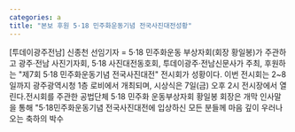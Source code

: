 ```yaml
---
categories: a
title: "본보 후원 5·18 민주화운동기념 전국사진대전성황"
---
```

[투데이광주전남] 신종천 선임기자 = 5·18 민주화운동 부상자회(회장 황일봉)가 주관하고 광주·전남 사진기자회, 5·18 사진대전동호회, 투데이광주·전남신문사가 주최, 후원하는 "제7회 5·18 민주화운동기념 전국사진대전" 전시회가 성황이다. 이번 전시회는 2~8일까지 광주광역시청 1층 로비에서 개최되며, 시상식은 7일(금) 오후 2시 전시장에서 열린다.전시회를 주관한 공법단체 5·18 민주화 운동부상자회 황일봉 회장은 개막 인사말을 통해 "5·18민주화운동기념 전국사진대전에 입상하신 모든 분들께 마음 깊이 우러나오는 축하의 박수